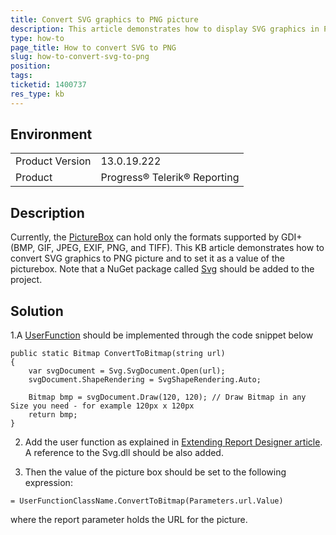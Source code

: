 ```yaml
---
title: Convert SVG graphics to PNG picture
description: This article demonstrates how to display SVG graphics in PictureBox by converting it to PNG
type: how-to
page_title: How to convert SVG to PNG 
slug: how-to-convert-svg-to-png
position: 
tags: 
ticketid: 1400737
res_type: kb
---
```


## Environment
<table>
	<tr>
		<td>Product Version</td>
		<td>13.0.19.222</td>
	</tr>
	<tr>
		<td>Product</td>
		<td>Progress® Telerik® Reporting</td>
	</tr>
</table>


## Description
Currently, the [PictureBox](../report-items-picture-box) can hold only the formats supported by GDI+ (BMP, GIF, JPEG, EXIF, PNG, and TIFF). This KB article demonstrates how to convert SVG graphics to PNG picture and to set it as a value of the picturebox. Note that a NuGet package called [Svg](https://www.nuget.org/packages/Svg/) should be added to the project.  

## Solution
1.A [UserFunction](../expressions-user-functions) should be implemented through the code snippet below
	
```CSharp
public static Bitmap ConvertToBitmap(string url)
{
	var svgDocument = Svg.SvgDocument.Open(url);
	svgDocument.ShapeRendering = SvgShapeRendering.Auto;

	Bitmap bmp = svgDocument.Draw(120, 120); // Draw Bitmap in any Size you need - for example 120px x 120px
	return bmp;
}
```

2. Add the user function as explained in [Extending Report Designer article](../standalone-report-designer-extending-configuration). A reference to the Svg.dll should be also added.

3. Then the value of the picture box should be set to the following expression: 

```
= UserFunctionClassName.ConvertToBitmap(Parameters.url.Value)
```
where the report parameter holds the URL for the picture.
